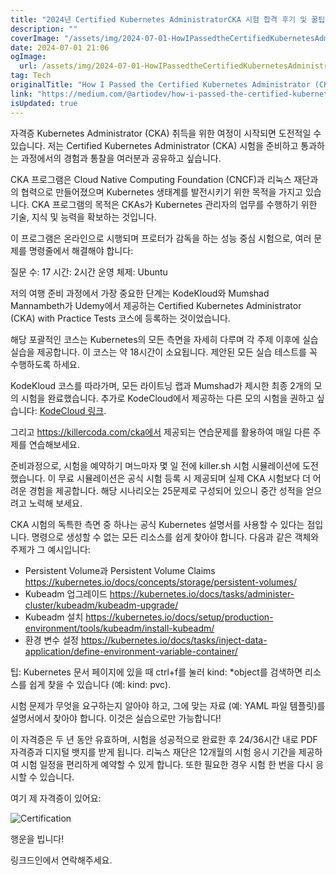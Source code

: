 ```yaml
---
title: "2024년 Certified Kubernetes AdministratorCKA 시험 합격 후기 및 꿀팁"
description: ""
coverImage: "/assets/img/2024-07-01-HowIPassedtheCertifiedKubernetesAdministratorCKAExam2024_0.png"
date: 2024-07-01 21:06
ogImage: 
  url: /assets/img/2024-07-01-HowIPassedtheCertifiedKubernetesAdministratorCKAExam2024_0.png
tag: Tech
originalTitle: "How I Passed the Certified Kubernetes Administrator (CKA) Exam — 2024"
link: "https://medium.com/@artiodev/how-i-passed-the-certified-kubernetes-administrator-cka-exam-2024-60da4f7552b3"
isUpdated: true
---
```





자격증 Kubernetes Administrator (CKA) 취득을 위한 여정이 시작되면 도전적일 수 있습니다. 
저는 Certified Kubernetes Administrator (CKA) 시험을 준비하고 통과하는 과정에서의 경험과 통찰을 여러분과 공유하고 싶습니다.

CKA 프로그램은 Cloud Native Computing Foundation (CNCF)과 리눅스 재단과의 협력으로 만들어졌으며 Kubernetes 생태계를 발전시키기 위한 목적을 가지고 있습니다. CKA 프로그램의 목적은 CKAs가 Kubernetes 관리자의 업무를 수행하기 위한 기술, 지식 및 능력을 확보하는 것입니다.

이 프로그램은 온라인으로 시행되며 프로터가 감독을 하는 성능 중심 시험으로, 여러 문제를 명령줄에서 해결해야 합니다:

질문 수: 17
시간: 2시간
운영 체제: Ubuntu

<div class="content-ad"></div>

저의 여행 준비 과정에서 가장 중요한 단계는 KodeKloud와 Mumshad Mannambeth가 Udemy에서 제공하는 Certified Kubernetes Administrator (CKA) with Practice Tests 코스에 등록하는 것이었습니다.

해당 포괄적인 코스는 Kubernetes의 모든 측면을 자세히 다루며 각 주제 이후에 실습 실습을 제공합니다. 이 코스는 약 18시간이 소요됩니다. 제안된 모든 실습 테스트를 꼭 수행하도록 하세요.

KodeKloud 코스를 따라가며, 모든 라이트닝 랩과 Mumshad가 제시한 최종 2개의 모의 시험을 완료했습니다. 추가로 KodeCloud에서 제공하는 다른 모의 시험을 권하고 싶습니다: [KodeCloud 링크](https://kodekloud.com/courses/ultimate-certified-kubernetes-administrator-cka-mock-exam/).

그리고 https://killercoda.com/cka에서 제공되는 연습문제를 활용하여 매일 다른 주제를 연습해보세요.

준비과정으로, 시험을 예약하기 며느마자 몇 일 전에 killer.sh 시험 시뮬레이션에 도전했습니다. 이 무료 시뮬레이션은 공식 시험 등록 시 제공되며 실제 CKA 시험보다 더 어려운 경험을 제공합니다. 해당 시나리오는 25문제로 구성되어 있으니 중간 성적을 얻으려고 노력해 보세요.

<div class="content-ad"></div>

CKA 시험의 독특한 측면 중 하나는 공식 Kubernetes 설명서를 사용할 수 있다는 점입니다.
명령으로 생성할 수 없는 모든 리소스를 쉽게 찾아야 합니다. 다음과 같은 객체와 주제가 그 예시입니다:

- Persistent Volume과 Persistent Volume Claims https://kubernetes.io/docs/concepts/storage/persistent-volumes/
- Kubeadm 업그레이드 https://kubernetes.io/docs/tasks/administer-cluster/kubeadm/kubeadm-upgrade/
- Kubeadm 설치 https://kubernetes.io/docs/setup/production-environment/tools/kubeadm/install-kubeadm/
- 환경 변수 설정 https://kubernetes.io/docs/tasks/inject-data-application/define-environment-variable-container/

팁: Kubernetes 문서 페이지에 있을 때 ctrl+f를 눌러 kind: *object를 검색하면 리소스를 쉽게 찾을 수 있습니다 (예: kind: pvc).

시험 문제가 무엇을 요구하는지 알아야 하고, 그에 맞는 자료 (예: YAML 파일 템플릿)를 설명서에서 찾아야 합니다. 이것은 실습으로만 가능합니다!

<div class="content-ad"></div>

이 자격증은 두 년 동안 유효하며, 시험을 성공적으로 완료한 후 24/36시간 내로 PDF 자격증과 디지털 뱃지를 받게 됩니다.
리눅스 재단은 12개월의 시험 응시 기간을 제공하여 시험 일정을 편리하게 예약할 수 있게 합니다. 또한 필요한 경우 시험 한 번을 다시 응시할 수 있습니다.

여기 제 자격증이 있어요:

![Certification](/assets/img/2024-07-01-HowIPassedtheCertifiedKubernetesAdministratorCKAExam2024_0.png)

행운을 빕니다!

<div class="content-ad"></div>

링크드인에서 연락해주세요.